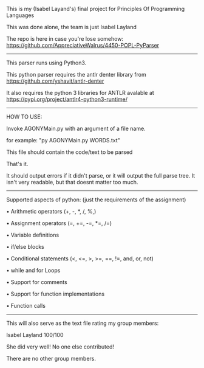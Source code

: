 This is my (Isabel Layand's) final project for Principles Of Programming Languages

This was done alone, the team is just Isabel Layland

The repo is here in case you're lose somehow: https://github.com/AppreciativeWalrus/4450-POPL-PyParser


----




This parser runs using Python3.

This python parser requires the antlr denter library from https://github.com/yshavit/antlr-denter

It also requires the python 3 libraries for ANTLR avalable at https://pypi.org/project/antlr4-python3-runtime/


----

HOW TO USE:

Invoke AGONYMain.py with an argument of a file name.

for example: "py AGONYMain.py WORDS.txt"

This file should contain the code/text to be parsed

That's it.

It should output errors if it didn't parse, or it will output the full parse tree. It isn't very readable, but that doesnt matter too much.


----

Supported aspects of python: (just the requirements of the assignment)

• Arithmetic operators (+, -, *, /, %,) 

• Assignment operators (=, +=, -=, *=, /=) 

• Variable definitions 

• if/else blocks 

• Conditional statements (<, <=, >, >=, ==, !=, and, or, not) 

• while and for Loops 

• Support for comments

• Support for function implementations 

• Function calls 

----

This will also serve as the text file rating my group members:

Isabel Layland 100/100

She did very well! No one else contributed!

There are no other group members.
